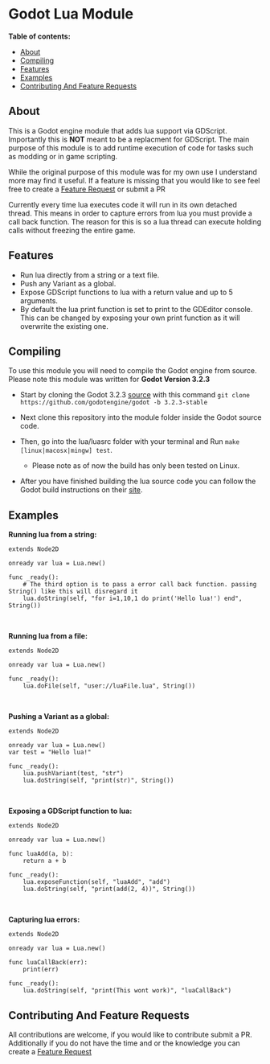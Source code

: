 

 Godot Lua Module
===============
**Table of contents:**
  * [About](#about)
  * [Compiling](#compiling)
  * [Features](#features)
  * [Examples](#examples)
  * [Contributing And Feature Requests](#contributing-and-feature-requests)

About
-------
This is a Godot engine module that adds lua support via GDScript. Importantly this is **NOT** meant to be a replacment for GDScript. The main purpose of this module is to add runtime execution of code for tasks such as modding or in game scripting. 

While the original purpose of this module was for my own use I understand more may find it useful. If a feature is missing that you would like to see feel free to create a [Feature Request](https://github.com/Trey2k/lua/issues/new?assignees=&labels=feature%20request&template=feature_request.md&title=) or submit a PR 

Currently every time lua executes code it will run in its own detached thread. This means in order to capture errors from lua you must provide a call back function. The reason for this is so a lua thread can execute holding calls without freezing the entire game.

Features
--------------------------------
- Run lua directly from a string or a text file.
- Push any Variant as a global.
- Expose GDScript functions to lua with a return value and up to 5 arguments.
- By default the lua print function is set to print to the GDEditor console. This can be changed by exposing your own print function as it will overwrite the existing one.

Compiling
------------
  To use this module you will need to compile the Godot engine from source. Please note this module was written for **Godot Version 3.2.3**
- Start by cloning the Godot 3.2.3 [source](https://github.com/godotengine/godot/tree/3.2.3-stable) with this command `git clone https://github.com/godotengine/godot -b 3.2.3-stable`

 - Next clone this repository into the module folder inside the Godot source code.

- Then, go into the lua/luasrc folder with your terminal and Run `make [linux|macosx|mingw] test`. 
  - Please note as of now the build has only been tested on Linux.
- After you have finished building the lua source code you can follow the Godot build instructions on their [site](https://docs.godotengine.org/en/latest/development/compiling/).

Examples
------------
**Running lua from a string:**
```
extends Node2D

onready var lua = Lua.new()

func _ready():
	# The third option is to pass a error call back function. passing String() like this will disregard it
	lua.doString(self, "for i=1,10,1 do print('Hello lua!') end", String())
```
<br />

**Running lua from a file:**
```
extends Node2D

onready var lua = Lua.new()

func _ready():
	lua.doFile(self, "user://luaFile.lua", String())
```
<br />

**Pushing a Variant as a global:**
```
extends Node2D

onready var lua = Lua.new()
var test = "Hello lua!"

func _ready():
	lua.pushVariant(test, "str")
	lua.doString(self, "print(str)", String())
```
<br />

**Exposing a GDScript function to lua:**
```
extends Node2D

onready var lua = Lua.new()

func luaAdd(a, b):
	return a + b

func _ready():
	lua.exposeFunction(self, "luaAdd", "add")
	lua.doString(self, "print(add(2, 4))", String())
```
<br />

**Capturing lua errors:**
```
extends Node2D

onready var lua = Lua.new()

func luaCallBack(err):
	print(err)

func _ready():
	lua.doString(self, "print(This wont work)", "luaCallBack")
```
Contributing And Feature Requests
---------------
All contributions are welcome, if you would like to contribute submit a PR.
<br />
Additionally if you do not have the time and or the knowledge you can create a [Feature Request](https://github.com/Trey2k/lua/issues/new?assignees=&labels=feature%20request&template=feature_request.md&title=)
